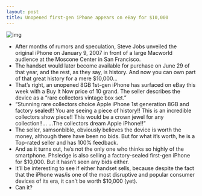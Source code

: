 ```yaml
---
layout: post
title: Unopened first-gen iPhone appears on eBay for $10,000
---
```

![img](http://media.idownloadblog.com/wp-content/uploads/2012/08/T2eC16dHJFoE9nh6piThBP5eVvqeH60_12.jpg)
* After months of rumors and speculation, Steve Jobs unveiled the original iPhone on January 9, 2007 in front of a large Macworld audience at the Moscone Center in San Francisco.
* The handset would later become available for purchase on June 29 of that year, and the rest, as they say, is history. And now you can own part of that great history for a mere $10,000…
* That’s right, an unopened 8GB 1st-gen iPhone has surfaced on eBay this week with a Buy It Now price of 10 grand. The seller describes the device as a “rare collectors vintage box set.”
* “Stunning rare collectors choice Apple iPhone 1st generation 8GB and factory sealed!! You are seeing a piece of history!! This is an incredible collectors show piece!! This would be a crown jewel for any collection!!… …The collectors dream Apple iPhone!!”
* The seller, samsonbible, obviously believes the device is worth the money, although there have been no bids. But for what it’s worth, he is a Top-rated seller and has 100% feedback.
* And as it turns out, he’s not the only one who thinks so highly of the smartphone. Phsledge is also selling a factory-sealed first-gen iPhone for $10,000. But it hasn’t seen any bids either.
* It’ll be interesting to see if either handset sells, because despite the fact that the iPhone was/is one of the most disruptive and popular consumer devices of its era, it can’t be worth $10,000 (yet).
* Can it?


